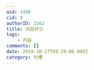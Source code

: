 ```yaml
---
aid: 1486
cid: 9
authorID: 2162
title: 内容好少
tags:
    - 内容
comments: []
date: 2019-10-17T09:29:00.000Z
category: 吐槽
---
```



